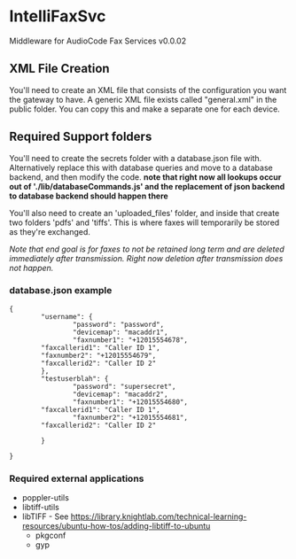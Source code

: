 # IntelliFaxSvc
Middleware for AudioCode Fax Services v0.0.02

## XML File Creation
You'll need to create an XML file that consists of the configuration you want the gateway to have. A generic XML file exists called "general.xml" in the public folder. You can copy this and make a separate one for each device.

## Required Support folders
You'll need to create the secrets folder with a database.json file with. Alternatively replace this with database queries and move to a database backend, and then modify the code.
 **note that right now all lookups occur out of './lib/databaseCommands.js' and the replacement of json backend to database backend should happen there**

You'll also need to create an 'uploaded_files' folder, and inside that create two folders 'pdfs' and 'tiffs'. This is where faxes will temporarily be stored as they're exchanged.


*Note that end goal is for faxes to not be retained long term and are deleted immediately after transmission. Right now deletion after transmission does not happen.*

### database.json example
```
{
        "username": {
                "password": "password",
                "devicemap": "macaddr1",
                "faxnumber1": "+12015554678",
		"faxcallerid1": "Caller ID 1",
		"faxnumber2": "+12015554679",
		"faxcallerid2": "Caller ID 2"
        },
        "testuserblah": {
                "password": "supersecret",
                "devicemap": "macaddr2",
                "faxnumber1": "+12015554680",
		"faxcallerid1": "Caller ID 1",
                "faxnumber2": "+12015554681",
		"faxcallerid2": "Caller ID 2"

        }

}
```


### Required external applications
* poppler-utils
* libtiff-utils
* libTIFF - See https://library.knightlab.com/technical-learning-resources/ubuntu-how-tos/adding-libtiff-to-ubuntu
	* pkgconf
	* gyp
